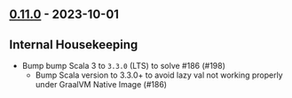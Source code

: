## [0.11.0](https://github.com/Kevin-Lee/just-semver/issues?utf8=%E2%9C%93&q=is%3Aissue+is%3Aclosed+milestone%3Amilestone11) - 2023-10-01

## Internal Housekeeping
* Bump bump Scala 3 to `3.3.0` (LTS) to solve #186 (#198)
  * Bump Scala version to 3.3.0+ to avoid lazy val not working properly under GraalVM Native Image (#186)
